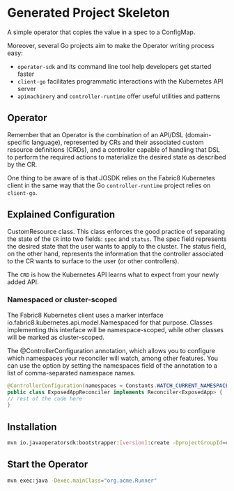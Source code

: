 # Generated Project Skeleton

A simple operator that copies the value in a spec to a ConfigMap.

Moreover, several Go projects aim to make the Operator writing process easy:

- `operator-sdk` and its command line tool help developers get started faster
- `client-go` facilitates programmatic interactions with the Kubernetes API server
- `apimachinery` and `controller-runtime` offer useful utilities and patterns

## Operator

Remember that an Operator is the combination of an API/DSL (domain-specific language), represented by CRs and their associated custom resource definitions (CRDs), and a controller capable of handling that DSL to perform the required actions to materialize the desired state as described by the CR.

One thing to be aware of is that JOSDK relies on the Fabric8 Kubernetes client in the same way that the Go `controller-runtime` project relies on `client-go`.

## Explained Configuration

CustomResource class. This class enforces the good practice of separating the state of the `CR` into two fields: `spec` and `status`. The spec field represents the desired state that the user wants to apply to the cluster.
The status field, on the other hand, represents the information that the controller associated to the CR wants to surface to the user (or other controllers).

The `CRD` is how the Kubernetes API learns what to expect from your newly added API.

### Namespaced or cluster-scoped

The Fabric8 Kubernetes client uses a marker interface io.fabric8.kubernetes.api.model.Namespaced for that purpose. Classes implementing this interface will be namespace-scoped, while other classes will be marked as cluster-scoped.

The @ControllerConfiguration annotation, which allows you to configure which namespaces your reconciler will watch, among other features. You can use the option by setting the namespaces field of the annotation to a list of comma-separated namespace names.

```java
@ControllerConfiguration(namespaces = Constants.WATCH_CURRENT_NAMESPACE, name = "exposedapp")
public class ExposedAppReconciler implements Reconciler<ExposedApp> {
// rest of the code here
}
```

## Installation

```bash
mvn io.javaoperatorsdk:bootstrapper:[version]:create -DprojectGroupId=org.acme -DprojectArtifactId=getting-started
```

## Start the Operator

```bash
mvn exec:java -Dexec.mainClass="org.acme.Runner"
```
